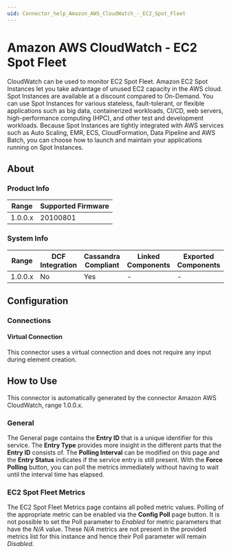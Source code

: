 ```yaml
---
uid: Connector_help_Amazon_AWS_CloudWatch_-_EC2_Spot_Fleet
---
```


# Amazon AWS CloudWatch - EC2 Spot Fleet

CloudWatch can be used to monitor EC2 Spot Fleet. Amazon EC2 Spot Instances let you take advantage of unused EC2 capacity in the AWS cloud. Spot Instances are available at a discount compared to On-Demand. You can use Spot Instances for various stateless, fault-tolerant, or flexible applications such as big data, containerized workloads, CI/CD, web servers, high-performance computing (HPC), and other test and development workloads. Because Spot Instances are tightly integrated with AWS services such as Auto Scaling, EMR, ECS, CloudFormation, Data Pipeline and AWS Batch, you can choose how to launch and maintain your applications running on Spot Instances.

## About

### Product Info

| Range     | Supported Firmware     |
|-----------|------------------------|
| 1.0.0.x   | 20100801               |

### System Info

| Range     | DCF Integration     | Cassandra Compliant     | Linked Components     | Exported Components     |
|-----------|---------------------|-------------------------|-----------------------|-------------------------|
| 1.0.0.x   | No                  | Yes                     | -                     | -                       |

## Configuration

### Connections

#### Virtual Connection

This connector uses a virtual connection and does not require any input during element creation.

## How to Use

This connector is automatically generated by the connector Amazon AWS CloudWatch, range 1.0.0.x.

### General

The General page contains the **Entry ID** that is a unique identifier for this service. The **Entry Type** provides more insight in the different parts that the **Entry ID** consists of. The **Polling Interval** can be modified on this page and the **Entry Status** indicates if the service entry is still present. With the **Force Polling** button, you can poll the metrics immediately without having to wait until the interval time has elapsed.

### EC2 Spot Fleet Metrics

The EC2 Spot Fleet Metrics page contains all polled metric values. Polling of the appropriate metric can be enabled via the **Config Poll** page button. It is not possible to set the Poll parameter to *Enabled* for metric parameters that have the *N/A* value. These *N/A* metrics are not present in the provided metrics list for this instance and hence their Poll parameter will remain *Disabled*.
